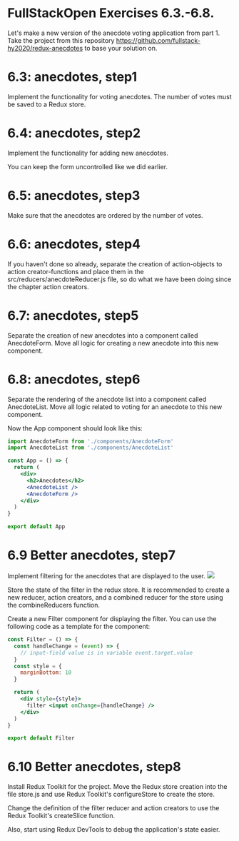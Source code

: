 # FullStackOpen Exercises 6.3.-6.8.

Let's make a new version of the anecdote voting application from part 1. Take the project from this repository https://github.com/fullstack-hy2020/redux-anecdotes to base your solution on.

# 6.3: anecdotes, step1
Implement the functionality for voting anecdotes. The number of votes must be saved to a Redux store.

# 6.4: anecdotes, step2
Implement the functionality for adding new anecdotes.

You can keep the form uncontrolled like we did earlier.

# 6.5: anecdotes, step3
Make sure that the anecdotes are ordered by the number of votes.

# 6.6: anecdotes, step4
If you haven't done so already, separate the creation of action-objects to action creator-functions and place them in the src/reducers/anecdoteReducer.js file, so do what we have been doing since the chapter action creators.

# 6.7: anecdotes, step5
Separate the creation of new anecdotes into a component called AnecdoteForm. Move all logic for creating a new anecdote into this new component.

# 6.8: anecdotes, step6
Separate the rendering of the anecdote list into a component called AnecdoteList. Move all logic related to voting for an anecdote to this new component.

Now the App component should look like this:

```jsx
import AnecdoteForm from './components/AnecdoteForm'
import AnecdoteList from './components/AnecdoteList'

const App = () => {
  return (
    <div>
      <h2>Anecdotes</h2>
      <AnecdoteList />
      <AnecdoteForm />
    </div>
  )
}

export default App
```

# 6.9 Better anecdotes, step7
Implement filtering for the anecdotes that are displayed to the user.
<img src="https://fullstackopen.com/static/e64e260dbd3b22669115b6eb9dcce7a5/5a190/9ea.png">

Store the state of the filter in the redux store. It is recommended to create a new reducer, action creators, and a combined reducer for the store using the combineReducers function.

Create a new Filter component for displaying the filter. You can use the following code as a template for the component:

```jsx
const Filter = () => {
  const handleChange = (event) => {
    // input-field value is in variable event.target.value
  }
  const style = {
    marginBottom: 10
  }

  return (
    <div style={style}>
      filter <input onChange={handleChange} />
    </div>
  )
}

export default Filter
```

# 6.10 Better anecdotes, step8
Install Redux Toolkit for the project. Move the Redux store creation into the file store.js and use Redux Toolkit's configureStore to create the store.

Change the definition of the filter reducer and action creators to use the Redux Toolkit's createSlice function.

Also, start using Redux DevTools to debug the application's state easier.
